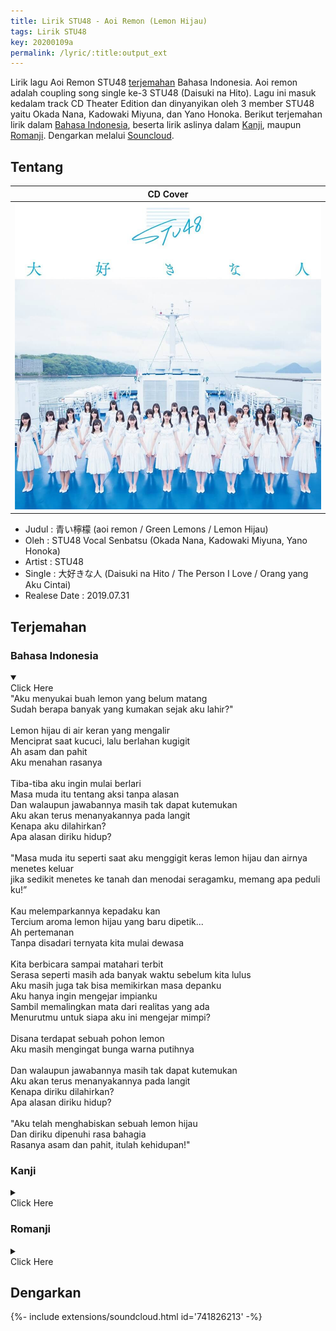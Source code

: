 ```yaml
---
title: Lirik STU48 - Aoi Remon (Lemon Hijau)
tags: Lirik STU48
key: 20200109a
permalink: /lyric/:title:output_ext
---
```

Lirik lagu Aoi Remon STU48 [terjemahan](#terjemahan) Bahasa Indonesia. Aoi remon adalah coupling song single ke-3 STU48 (Daisuki na Hito). Lagu ini masuk kedalam track CD Theater Edition dan dinyanyikan oleh 3 member STU48 yaitu Okada Nana, Kadowaki Miyuna, dan Yano Honoka. Berikut terjemahan lirik dalam [Bahasa Indonesia](#bahasa-indonesia), beserta lirik aslinya dalam [Kanji](#kanji), maupun [Romanji](#romanji). Dengarkan melalui [Souncloud](#dengarkan).

<!--more-->

## Tentang

| CD Cover |
| -------- |
| ![STU48 3rd Single Theater Edition](/assets/images/stu-3rd-single-theater-edition.jpg "STU48 3rd Single Theater Edition") |

- Judul : 青い檸檬 (aoi remon / Green Lemons / Lemon Hijau)
- Oleh : STU48 Vocal Senbatsu (Okada Nana, Kadowaki Miyuna, Yano Honoka)
- Artist : STU48
- Single : 大好きな人 (Daisuki na Hito / The Person I Love / Orang yang Aku Cintai)
- Realese Date : 2019.07.31

## Terjemahan 

### Bahasa Indonesia
<details open><summary><div class="button button--outline-error button--rounded my-2"><i class="fas fa-chevron-circle-down"></i> Click Here</div></summary>
"Aku menyukai buah lemon yang belum matang<br>
Sudah berapa banyak yang kumakan sejak aku lahir?"<br>
<br>
Lemon hijau di air keran yang mengalir<br>
Menciprat saat kucuci, lalu berlahan kugigit<br>
Ah asam dan pahit<br>
Aku menahan rasanya<br>
<br>
Tiba-tiba aku ingin mulai berlari<br>
Masa muda itu tentang aksi tanpa alasan<br>
Dan walaupun jawabannya masih tak dapat kutemukan<br>
Aku akan terus menanyakannya pada langit<br>
Kenapa aku dilahirkan?<br>
Apa alasan diriku hidup?<br>
<br>
"Masa muda itu seperti saat aku menggigit keras lemon hijau dan airnya menetes keluar<br>
jika sedikit menetes ke tanah dan menodai seragamku, memang apa peduli ku!”<br>
<br>
Kau melemparkannya kepadaku kan<br>
Tercium aroma lemon hijau yang baru dipetik...<br>
Ah pertemanan<br>
Tanpa disadari ternyata kita mulai dewasa<br>
<br>
Kita berbicara sampai matahari terbit<br>
Serasa seperti masih ada banyak waktu sebelum kita lulus<br>
Aku masih juga tak bisa memikirkan masa depanku<br>
Aku hanya ingin mengejar impianku<br>
Sambil memalingkan mata dari realitas yang ada<br>
Menurutmu untuk siapa aku ini mengejar mimpi?<br>
<br>
Disana terdapat sebuah pohon lemon<br>
Aku masih mengingat bunga warna putihnya<br>
<br>
Dan walaupun jawabannya masih tak dapat kutemukan<br>
Aku akan terus menanyakannya pada langit<br>
Kenapa diriku dilahirkan?<br>
Apa alasan diriku hidup?<br>
<br>
"Aku telah menghabiskan sebuah lemon hijau<br>
Dan diriku dipenuhi rasa bahagia<br>
Rasanya asam dan pahit, itulah kehidupan!"<br>
</details>

### Kanji
<details><summary><div class="button button--outline-info button--rounded my-2"><i class="fas fa-chevron-circle-down"></i> Click Here</div></summary>
「熟していない青い檸檬が僕は好きだ<br>
生まれてから僕はもう何個　齧っただろう？」<br>
<br>
青い檸檬　水道の水で<br>
じゃぶじゃぶと洗って　そっと齧った<br>
ああ　酸っぱくて<br>
苦くて　顔をしかめた<br>
<br>
突然　走り出したくなった<br>
青春とは　理由のない行動<br>
まだまだ　答えは見つからないけど<br>
僕はあの空　問いかけ続けるだろう<br>
自分はどうして生まれて来たのか？<br>
何のために生きていると言うのか？<br>
<br>
「思い切り青い檸檬にかぶりついた時の迸る果汁が若さだ<br>
少しくらい制服や辺りを汚したって構うものか！」<br>
<br>
君が僕に投げて寄越したね<br>
もぎたての香りの青い檸檬を…<br>
ああ　友情は<br>
いつしか　実ってるもの<br>
<br>
夜明け　来るまで語り合った<br>
卒業まで時間がある気がした<br>
まだまだ　未来を考えられずに<br>
僕は理想ばかり追い求めてた<br>
近くの現実　目を背けながら<br>
誰のために夢を見ると言うのか？<br>
<br>
そこに　檸檬の木があったんだ<br>
白い花を今でも覚えてるよ<br>
まだまだ　答えは見つからないけど<br>
僕はあの空　問いかけ続けるだろう<br>
自分はどうして生まれて来たのか？<br>
何のために生きていると言うのか？<br>
<br>
「青い檸檬を丸ごと一個　食べ終えて<br>
僕は幸福感に満たされる<br>
酸っぱさも苦さも人生なんだ」<br>
<br>
</details>

### Romanji
<details><summary><div class="button button--outline-success button--rounded my-2"><i class="fas fa-chevron-circle-down"></i> Click Here</div></summary>
"juku shite inai aoi remon ga boku wa suki da<br>
umarete kara boku wa mou nan ko    kajitta darou?"<br>
<br>
aoi remon    suidou no mizu de<br>
jabujabu to aratte    sotto kajitta<br>
aa    suppakute<br>
nigakute    kao wo shikameta<br>
<br>
totsuzen    hashiridashitaku natta<br>
seishun to wa    riyuu no nai koudou<br>
mada mada    koetae wa mitsukaranai kedo<br>
boku wa ano sora    toikake tsudzukeru darou<br>
jibun wa dou shite umarete kita no ka?<br>
nan no tame ni ikite iru to iu no ka?<br>
<br>
"omoikiri aoi remon ni kaburi tsuita toki no hotobashiru kajuu ga wakasa da<br>
sukoshi kurai seifuku ya atari wo yogoshitatte kamau mono ka!"<br>
<br>
kimi ga boku ni nagete yokoshita ne<br>
mogitate no kaori no aoi remon wo...<br>
aa    yuujou wa<br>
itsushika    minotte ru mono<br>
<br>
yoake    kuru made katariatta<br>
sotsugyou made jikan ga aru ki ga shita<br>
mada mada    mirai wo kangaerarezu ni<br>
boku wa risou bakari oimotomete ta<br>
chikaku no genjistsu    me wo somukenagara<br>
dare no tame ni yume wo miru to iu no ka?<br>
<br>
soko ni    remon no ki ga atta nda<br>
shiroi hana wo ima made mo oboete ru yo<br>
mada mada    koetae wa mitsukaranai kedo<br>
boku wa ano sora    toikake tsudzukeru darou<br>
jibun wa dou shite umarete kita no ka?<br>
nan no tame ni ikite iru to iu no ka?<br>
<br>
"aoi remon wo marugoto ikko    tabeoete<br>
boku wa koufukukan ni mitasareru<br>
suppasa mo nigasa mo jinsei nanda"<br>
<br>
</details>

## Dengarkan
<div>{%- include extensions/soundcloud.html id='741826213' -%}</div>
